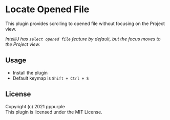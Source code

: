 Locate Opened File
===
This plugin provides scrolling to opened file without focusing on the Project view.  
  
*IntelliJ has `select opened file` feature by default, but the focus moves to the Project view.*  

## Usage
- Install the plugin
- Default keymap is `Shift + Ctrl + S`
  
## License
Copyright (c) 2021 pppurple  
This plugin is licensed under the MIT License.  
